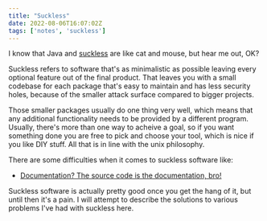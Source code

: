 ```yaml
---
title: "Suckless"
date: 2022-08-06T16:07:02Z
tags: ['notes', 'suckless']
---
```


I know that Java and [suckless](https://suckless.org/) are like cat and mouse, but hear me out, OK?

Suckless refers to software that's as minimalistic as possible leaving every optional feature out of the final product.
That leaves you with a small codebase for each package that's easy to maintain and has less security holes, because of the smaller attack surface compared to bigger projects.

Those smaller packages usually do one thing very well, which means that any additional functionality needs to be provided by a different program.
Usually, there's more than one way to acheive a goal, so if you want something done you are free to pick and choose your tool, which is nice if you like DIY stuff.
All that is in line with the unix philosophy.

There are some difficulties when it comes to suckless software like:

 - [Documentation? The source code is the documentation, bro!](https://github.com/LukeSmithxyz/dwm)

Suckless software is actually pretty good once you get the hang of it, but until then it's a pain.
I will attempt to describe the solutions to various problems I've had with suckless here.

